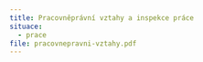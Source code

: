 ```yaml
---
title: Pracovněprávní vztahy a inspekce práce
situace:
  - prace
file: pracovnepravni-vztahy.pdf
---
```


